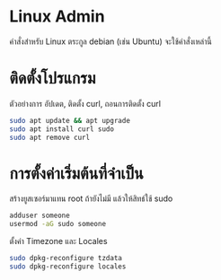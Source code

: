 # Linux Admin
คำสั่งสำหรับ Linux ตระกูล debian (เช่น Ubuntu) จะใช้คำสั่งเหล่านี้

# ติดตั้งโปรแกรม
ตัวอย่างการ อัปเดต, ติดตั้ง curl, ถอนการติดตั้ง curl 
```bash
sudo apt update && apt upgrade
sudo apt install curl sudo
sudo apt remove curl
```
# การตั้งค่าเริ่มต้นที่จำเป็น
สร้างยูสเซอร์มาแทน root ถ้ายังไม่มี แล้วให้สิทธ์ใช้ sudo
```bash
adduser someone
usermod -aG sudo someone
```
ตั้งค่า Timezone และ Locales
```bash
sudo dpkg-reconfigure tzdata
sudo dpkg-reconfigure locales
```

